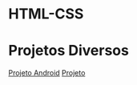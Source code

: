 # HTML-CSS
 
 <h1>Projetos Diversos</h1>
<a href="https://lvictor215.github.io/HTML-CSS/exercicios/desafios/d010/index.html">Projeto Android</a>
<a href="https://lvictor215.github.io/HTML-CSS/exercicios/desafios/d012/index.html">Projeto</a>